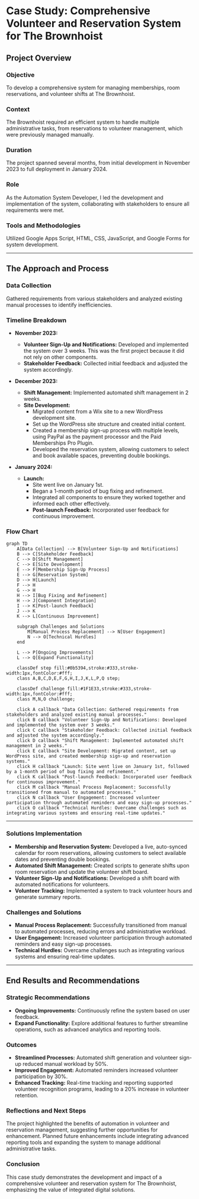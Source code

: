 # Case Study: Comprehensive Volunteer and Reservation System for The Brownhoist

## Project Overview

### Objective
To develop a comprehensive system for managing memberships, room reservations, and volunteer shifts at The Brownhoist.

### Context
The Brownhoist required an efficient system to handle multiple administrative tasks, from reservations to volunteer management, which were previously managed manually.

### Duration
The project spanned several months, from initial development in November 2023 to full deployment in January 2024.

### Role
As the Automation System Developer, I led the development and implementation of the system, collaborating with stakeholders to ensure all requirements were met.

### Tools and Methodologies
Utilized Google Apps Script, HTML, CSS, JavaScript, and Google Forms for system development.

---

## The Approach and Process

### Data Collection
Gathered requirements from various stakeholders and analyzed existing manual processes to identify inefficiencies.

### Timeline Breakdown

- **November 2023:**
  - **Volunteer Sign-Up and Notifications:** Developed and implemented the system over 3 weeks. This was the first project because it did not rely on other components.
  - **Stakeholder Feedback:** Collected initial feedback and adjusted the system accordingly.

- **December 2023:**
  - **Shift Management:** Implemented automated shift management in 2 weeks.
  - **Site Development:** 
    - Migrated content from a Wix site to a new WordPress development site.
    - Set up the WordPress site structure and created initial content.
    - Created a membership sign-up process with multiple levels, using PayPal as the payment processor and the Paid Memberships Pro Plugin.
    - Developed the reservation system, allowing customers to select and book available spaces, preventing double bookings.

- **January 2024:**
  - **Launch:**
    - Site went live on January 1st.
    - Began a 1-month period of bug fixing and refinement.
    - Integrated all components to ensure they worked together and informed each other effectively.
    - **Post-launch Feedback:** Incorporated user feedback for continuous improvement.

### Flow Chart


```mermaid
graph TD
    A[Data Collection] --> B[Volunteer Sign-Up and Notifications]
    B --> C[Stakeholder Feedback]
    C --> D[Shift Management]
    C --> E[Site Development]
    E --> F[Membership Sign-Up Process]
    E --> G[Reservation System]
    D --> H[Launch]
    F --> H
    G --> H
    H --> I[Bug Fixing and Refinement]
    H --> J[Component Integration]
    I --> K[Post-launch Feedback]
    J --> K
    K --> L[Continuous Improvement]

    subgraph Challenges and Solutions
        M[Manual Process Replacement] --> N[User Engagement]
        N --> O[Technical Hurdles]
    end

    L --> P[Ongoing Improvements]
    L --> Q[Expand Functionality]

    classDef step fill:#0b5394,stroke:#333,stroke-width:1px,fontColor:#fff;
    class A,B,C,D,E,F,G,H,I,J,K,L,P,Q step;

    classDef challenge fill:#1F1E33,stroke:#333,stroke-width:1px,fontColor:#fff;
    class M,N,O challenge;

    click A callback "Data Collection: Gathered requirements from stakeholders and analyzed existing manual processes."
    click B callback "Volunteer Sign-Up and Notifications: Developed and implemented the system over 3 weeks."
    click C callback "Stakeholder Feedback: Collected initial feedback and adjusted the system accordingly."
    click D callback "Shift Management: Implemented automated shift management in 2 weeks."
    click E callback "Site Development: Migrated content, set up WordPress site, and created membership sign-up and reservation systems."
    click H callback "Launch: Site went live on January 1st, followed by a 1-month period of bug fixing and refinement."
    click K callback "Post-launch Feedback: Incorporated user feedback for continuous improvement."
    click M callback "Manual Process Replacement: Successfully transitioned from manual to automated processes."
    click N callback "User Engagement: Increased volunteer participation through automated reminders and easy sign-up processes."
    click O callback "Technical Hurdles: Overcame challenges such as integrating various systems and ensuring real-time updates."

```



---

### Solutions Implementation
- **Membership and Reservation System:** Developed a live, auto-synced calendar for room reservations, allowing customers to select available dates and preventing double bookings.
- **Automated Shift Management:** Created scripts to generate shifts upon room reservation and update the volunteer shift board.
- **Volunteer Sign-Up and Notifications:** Developed a shift board with automated notifications for volunteers.
- **Volunteer Tracking:** Implemented a system to track volunteer hours and generate summary reports.

### Challenges and Solutions
- **Manual Process Replacement:** Successfully transitioned from manual to automated processes, reducing errors and administrative workload.
- **User Engagement:** Increased volunteer participation through automated reminders and easy sign-up processes.
- **Technical Hurdles:** Overcame challenges such as integrating various systems and ensuring real-time updates.

---

## End Results and Recommendations

### Strategic Recommendations
- **Ongoing Improvements:** Continuously refine the system based on user feedback.
- **Expand Functionality:** Explore additional features to further streamline operations, such as advanced analytics and reporting tools.

### Outcomes
- **Streamlined Processes:** Automated shift generation and volunteer sign-up reduced manual workload by 50%.
- **Improved Engagement:** Automated reminders increased volunteer participation by 30%.
- **Enhanced Tracking:** Real-time tracking and reporting supported volunteer recognition programs, leading to a 20% increase in volunteer retention.

### Reflections and Next Steps
The project highlighted the benefits of automation in volunteer and reservation management, suggesting further opportunities for enhancement. Planned future enhancements include integrating advanced reporting tools and expanding the system to manage additional administrative tasks.

### Conclusion
This case study demonstrates the development and impact of a comprehensive volunteer and reservation system for The Brownhoist, emphasizing the value of integrated digital solutions.
